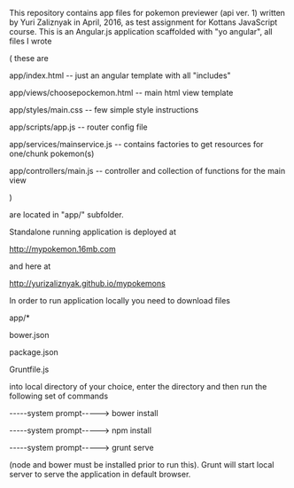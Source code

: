 This repository contains app files for pokemon previewer (api ver. 1) written by Yuri Zaliznyak in April, 2016, as test assignment for Kottans JavaScript course. This is an Angular.js application scaffolded with "yo angular", all files I wrote

( these are

app/index.html -- just an angular template with all "includes"

app/views/choosepockemon.html -- main html view template

app/styles/main.css -- few simple style instructions

app/scripts/app.js -- router config file

app/services/mainservice.js -- contains factories to get resources for one/chunk pokemon(s)

app/controllers/main.js -- controller and collection of functions for the main view

)

are located in "app/" subfolder.

Standalone running application is deployed at

http://mypokemon.16mb.com

and here at

http://yurizaliznyak.github.io/mypokemons

In order to run application locally you need to download files

app/*

bower.json

package.json

Gruntfile.js

into local directory of your choice, enter the directory and then run the following set of commands

-----system prompt-----> bower install

-----system prompt-----> npm install

-----system prompt-----> grunt serve

(node and bower must be installed prior to run this). Grunt will start local server to serve the application in default browser.
